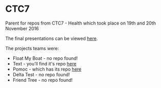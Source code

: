 # CTC7
Parent for repos from CTC7 - Health which took place on 19th and 20th November 2016

The final presentations can be viewed [here](http://codethecity.org/2016/11/ctc7-health-final-presentations/).

The projects teams were:

* Float My Boat - no repo found! 
* Text - you'll find it's repo [here](https://github.com/CodeTheCity/TeamText)
* Pomoc - which has its repo [here](https://github.com/CodeTheCity/pomoc)
* Delta Test - no repo found!
* Friend Tree - no repo found!


